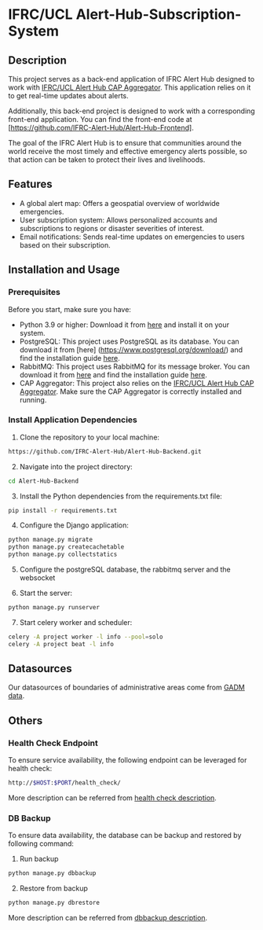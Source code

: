 # IFRC/UCL Alert-Hub-Subscription-System

## Description

This project serves as a back-end application of IFRC Alert Hub designed to work with [IFRC/UCL
Alert Hub CAP Aggregator](https://github.com/IFRC-Alert-Hub/Alert-Hub-CAP-Aggregator).
This application relies on it to get real-time updates about alerts.

Additionally, this back-end project is designed to work with a corresponding front-end application.
You can find the front-end code at [https://github.com/IFRC-Alert-Hub/Alert-Hub-Frontend].

The goal of the IFRC Alert Hub is to ensure that communities around the world receive the most
timely and effective emergency alerts possible, so that action can be taken to protect their lives
and livelihoods.

## Features

- A global alert map: Offers a geospatial overview of worldwide emergencies.
- User subscription system: Allows personalized accounts and subscriptions to regions or disaster
  severities of interest.
- Email notifications: Sends real-time updates on emergencies to users based on their subscription.

## Installation and Usage

### Prerequisites

Before you start, make sure you have:

- Python 3.9 or higher: Download it from [here](https://www.python.org/downloads/) and install
  it on your system.
- PostgreSQL: This project uses PostgreSQL as its database. You can download it from [here]
  (https://www.postgresql.org/download/) and find the installation
  guide [here](https://www.postgresql.org/docs/10/installation.html).
- RabbitMQ: This project uses RabbitMQ for its message broker. You can download it
  from [here](https://www.rabbitmq.com/download.html) and find the installation
  guide [here](https://www.rabbitmq.com/install-guide.html).
- CAP Aggregator: This project also relies on
  the [IFRC/UCL Alert Hub CAP Aggregator](https://github.com/IFRC-Alert-Hub/Alert-Hub-CAP-Aggregator).
  Make sure the CAP Aggregator is correctly installed and running.

### Install Application Dependencies

1. Clone the repository to your local machine:

```bash
https://github.com/IFRC-Alert-Hub/Alert-Hub-Backend.git
```

2. Navigate into the project directory:

```bash
cd Alert-Hub-Backend
```

3. Install the Python dependencies from the requirements.txt file:

```bash
pip install -r requirements.txt
```

4. Configure the Django application:

```bash
python manage.py migrate
python manage.py createcachetable
python manage.py collectstatics
```

5. Configure the postgreSQL database, the rabbitmq server and the websocket

6. Start the server:
```bash
python manage.py runserver
```

7. Start celery worker and scheduler:
```bash
celery -A project worker -l info --pool=solo
celery -A project beat -l info
```

## Datasources
Our datasources of boundaries of administrative areas come from [GADM data](https://gadm.org/data.html).

## Others

### Health Check Endpoint

To ensure service availability, the following endpoint can be leveraged for health check:

```bash
http://$HOST:$PORT/health_check/
```

More description can be referred from [health check description](documents/health_check.md).

### DB Backup

To ensure data availability, the database can be backup and restored by following command:

1. Run backup
```bash
python manage.py dbbackup
```

2. Restore from backup
```bash
python manage.py dbrestore
```

More description can be referred from [dbbackup description](documents/dbbackup.md).
